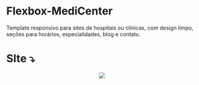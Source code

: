 # Flexbox-MediCenter

Template responsivo para sites de hospitais ou clínicas, com design limpo, seções para horários, especialidades, blog e contato.


# SIte ⤵️



<div align="center">
<img max-width="500" src= "https://github.com/user-attachments/assets/945bea62-f83a-4feb-9105-74bc704f1548"/>
</div>




